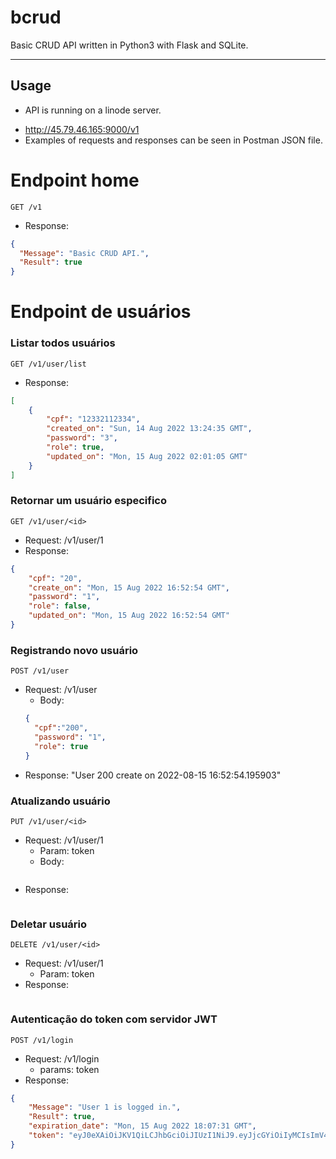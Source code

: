 # bcrud
Basic CRUD API written in Python3 with Flask and SQLite.

<hr>

## Usage

* API is running on a linode server.
- http://45.79.46.165:9000/v1
- Examples of requests and responses can be seen in Postman JSON file.

# Endpoint home

`GET /v1`
* Response: 

```json
{
  "Message": "Basic CRUD API.",
  "Result": true
}
```

# Endpoint de usuários

### Listar todos usuários

`GET /v1/user/list`
* Response: 
```json
[
    {
        "cpf": "12332112334",
        "created_on": "Sun, 14 Aug 2022 13:24:35 GMT",
        "password": "3",
        "role": true,
        "updated_on": "Mon, 15 Aug 2022 02:01:05 GMT"
    }
]
```

### Retornar um usuário especifico

`GET /v1/user/<id>`
* Request: /v1/user/1
* Response:
```json
{
    "cpf": "20",
    "create_on": "Mon, 15 Aug 2022 16:52:54 GMT",
    "password": "1",
    "role": false,
    "updated_on": "Mon, 15 Aug 2022 16:52:54 GMT"
}
```

### Registrando novo usuário

`POST /v1/user`
* Request: /v1/user
  * Body:
  ```json
  {
    "cpf":"200",
    "password": "1",
    "role": true
  } 
  ```
* Response: "User 200 create on 2022-08-15 16:52:54.195903"

### Atualizando usuário

`PUT /v1/user/<id>`
* Request: /v1/user/1
  * Param: token
  * Body:
   ```json
   
   ```
* Response:
```json

```

### Deletar usuário

`DELETE /v1/user/<id>`
* Request: /v1/user/1
  * Param: token 
* Response:
```json

```

### Autenticação do token com servidor JWT

`POST /v1/login`
* Request: /v1/login
  * params: token   
* Response:
```json
{
    "Message": "User 1 is logged in.",
    "Result": true,
    "expiration_date": "Mon, 15 Aug 2022 18:07:31 GMT",
    "token": "eyJ0eXAiOiJKV1QiLCJhbGciOiJIUzI1NiJ9.eyJjcGYiOiIyMCIsImV4cCI6MTY2MDU4Njg1MX0.M_dQqap0hT4LzX0AFWcZRTNVsG6MOD2KGmk4IP5AGRY"
}
```
